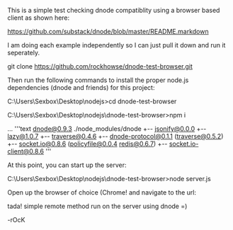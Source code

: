 This is a simple test checking dnode compatiblity using a browser based client as shown here:

https://github.com/substack/dnode/blob/master/README.markdown

I am doing each example independently so I can just pull it down and run it seperately.

git clone https://github.com/rockhowse/dnode-test-browser.git

Then run the following commands to install the proper node.js dependencies (dnode and friends) for this project:

C:\Users\Sexbox\Desktop\nodejs>cd dnode-test-browser

C:\Users\Sexbox\Desktop\nodejs\dnode-test-browser>npm i

...
'''text
dnode@0.9.3 ./node_modules/dnode
+-- jsonify@0.0.0
+-- lazy@1.0.7
+-- traverse@0.4.6
+-- dnode-protocol@0.1.1 (traverse@0.5.2)
+-- socket.io@0.8.6 (policyfile@0.0.4 redis@0.6.7)
+-- socket.io-client@0.8.6
'''

At this point, you can start up the server:

C:\Users\Sexbox\Desktop\nodejs\dnode-test-browser>node server.js

Open up the browser of choice (Chrome! and navigate to the url:



tada! simple remote method run on the server using dnode =)

-rOcK




